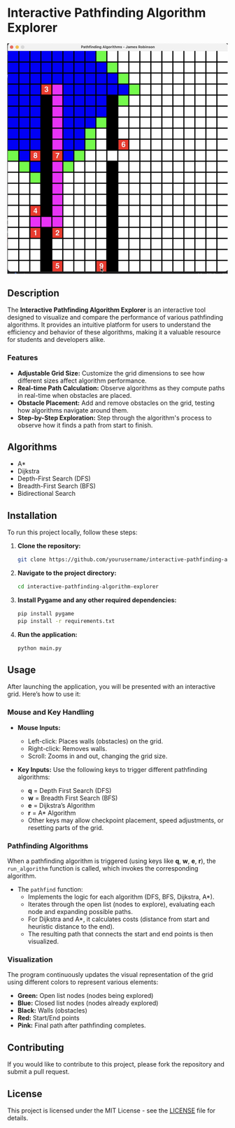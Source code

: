 # Interactive Pathfinding Algorithm Explorer

![Project Image](image.png)  <!-- Replace with the actual image path -->

## Description

The **Interactive Pathfinding Algorithm Explorer** is an interactive tool designed to visualize and compare the performance of various pathfinding algorithms. It provides an intuitive platform for users to understand the efficiency and behavior of these algorithms, making it a valuable resource for students and developers alike.

### Features
- **Adjustable Grid Size:** Customize the grid dimensions to see how different sizes affect algorithm performance.
- **Real-time Path Calculation:** Observe algorithms as they compute paths in real-time when obstacles are placed.
- **Obstacle Placement:** Add and remove obstacles on the grid, testing how algorithms navigate around them.
- **Step-by-Step Exploration:** Step through the algorithm's process to observe how it finds a path from start to finish.

## Algorithms
- A*
- Dijkstra
- Depth-First Search (DFS)
- Breadth-First Search (BFS)
- Bidirectional Search

## Installation

To run this project locally, follow these steps:

1. **Clone the repository:**
   ```bash
   git clone https://github.com/yourusername/interactive-pathfinding-algorithm-explorer.git
   ```

2. **Navigate to the project directory:**
   ```bash
   cd interactive-pathfinding-algorithm-explorer
   ```

3. **Install Pygame and any other required dependencies:**
   ```bash
   pip install pygame
   pip install -r requirements.txt
   ```

4. **Run the application:**
   ```bash
   python main.py
   ```

## Usage

After launching the application, you will be presented with an interactive grid. Here’s how to use it:

### Mouse and Key Handling
- **Mouse Inputs:**
  - Left-click: Places walls (obstacles) on the grid.
  - Right-click: Removes walls.
  - Scroll: Zooms in and out, changing the grid size.

- **Key Inputs:** Use the following keys to trigger different pathfinding algorithms:
  - **q** = Depth First Search (DFS)
  - **w** = Breadth First Search (BFS)
  - **e** = Dijkstra’s Algorithm
  - **r** = A* Algorithm
  - Other keys may allow checkpoint placement, speed adjustments, or resetting parts of the grid.

### Pathfinding Algorithms
When a pathfinding algorithm is triggered (using keys like **q**, **w**, **e**, **r**), the `run_algorithm` function is called, which invokes the corresponding algorithm.

- The `pathfind` function:
  - Implements the logic for each algorithm (DFS, BFS, Dijkstra, A*).
  - Iterates through the open list (nodes to explore), evaluating each node and expanding possible paths.
  - For Dijkstra and A*, it calculates costs (distance from start and heuristic distance to the end).
  - The resulting path that connects the start and end points is then visualized.

### Visualization
The program continuously updates the visual representation of the grid using different colors to represent various elements:
- **Green:** Open list nodes (nodes being explored)
- **Blue:** Closed list nodes (nodes already explored)
- **Black:** Walls (obstacles)
- **Red:** Start/End points
- **Pink:** Final path after pathfinding completes.

## Contributing

If you would like to contribute to this project, please fork the repository and submit a pull request.

## License

This project is licensed under the MIT License - see the [LICENSE](LICENSE) file for details.


